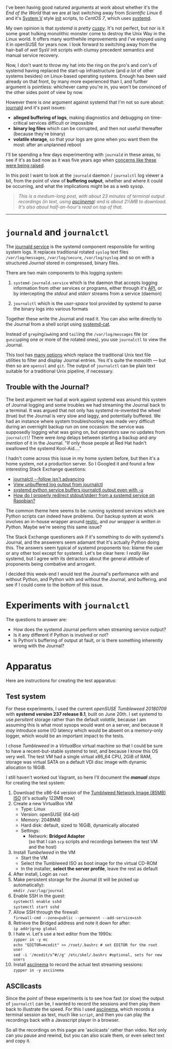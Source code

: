 <!--
.. title: Journald experiments - Testing systemd's logger: speed and buffering
.. slug: journald-experiments-0
.. date: 2018-07-14 21:32:16 UTC+10:00
.. tags: journald,systemd,asciinema,experiments,code
.. category: 
.. link: 
.. description: 
.. type: text
-->

I've been having good natured arguments at work about whether it's the *End of the World* that we are at last switching away from *Scientific Linux 6* and it's [System V](https://en.wikipedia.org/wiki/UNIX_System_V) style [init](https://en.wikipedia.org/wiki/Init) scripts, to *CentOS 7*, which uses [systemd](https://freedesktop.org/wiki/Software/systemd/). 

My own opinion is that *systemd is pretty [cuspy](/jargon/html/C/cuspy.html)*.  It's not perfect, but nor is it some great hulking monolithic monster come to destroy the Unix Way in the Linux world.  It offers many worthwhile improvements and I've enjoyed using it in openSUSE for years now. I look forward to switching away from the hair-ball of *wet* SysV init scripts with clumsy precedent semantics and manual service recovery.

Now, I don't want to throw my hat into the ring on the pro's and con's of systemd having replaced the start-up infrastructure (and *a lot* of other systems besides) on Linux-based operating systems.  Enough has been said already on that front, by many more experienced than I, and further argument is pointless:  whichever camp you're in, you won't be convinced of the other sides point of view by now.

However there is *one* argument against systemd that I'm not so sure about: [journald](http://0pointer.de/blog/projects/journal-submit.html) and it's past issues:

 * **alleged buffering of logs**, making diagnostics and debugging on time-critical services difficult or impossible
 * **binary log files** which can be corrupted, and then not useful thereafter (because they're binary)
 * **volatile storage**, so that your logs are gone when you want them the most: after an unplanned reboot
 
I'll be spending a few days experimenting with `journald` in these areas, to see if it's as bad now as it was five years ago when [concerns like these were being raised](https://bbs.archlinux.org/viewtopic.php?id=159090).

In this post I want to look at the `journald` daemon / `journalctl` log viewer a bit, from the point of view of **buffering output**, whether and where it could be occurring, and what the implications might be as a web sysop.

> *This is a medium-long post, with about 23 minutes of terminal output recordings (in text, using [asciinema](https://ascinnema.org)) and is about 2⅓MB to download. It's also about half-an-hour's read on top of that.*

<!-- TEASER_END -->

----

# `journald` and `journalctl`

The [journald service](https://www.freedesktop.org/software/systemd/man/systemd-journald.service.html) is the systemd component responsible for writing system logs. It replaces traditional rotated `syslog` text files `/var/log/messages`, `/var/log/secure`, `/var/log/syslog` and so on with a structured *Journal* stored in compressed, binary files.

There are two main components to this logging system:

 1. `systemd-journald.service` which is the daemon that accepts logging information from other services or programs, either through it's [API](https://www.freedesktop.org/software/systemd/man/sd_journal_print.html), or by intercepting the *stdout* and *stderr* streams from a service (daemon)

 1. `journalctl` which is the *user-space* tool provided by systemd to parse the binary logs into various formats
 
Together these write the Journal and read it. You can also write directly to the Journal from a shell script using [systemd-cat](https://www.freedesktop.org/software/systemd/man/systemd-cat.html). 

Instead of `grep`ing/`awk`ing and `tail`ing the `/var/log/messages` file (or `gunzip`ping one or more of the rotated ones), you use `journalctl` to view the Journal.

This tool has [many options](https://www.freedesktop.org/software/systemd/man/journalctl.html) which replace the traditional Unix text file utilities to filter and display Journal entries.  Yes it's quite the monolith — but then so are `openssl` and `git`. The output of `journalctl` can be plain text suitable for a traditional Unix pipeline, if necessary.

## Trouble with the Journal?

The best argument we had at work against systemd was around this system of Journal logging and some troubles we had streaming the Journal back to a terminal. It was argued that not only has systemd re-invented the wheel (true) but the Journal is very slow and laggy, and potentially buffered. We had an instance where system troubleshooting was made very difficult during an overnight backup run on one occasion: the service was supposedly logging what was going on, but operators saw no updates from `journalctl`! There were *long* delays between starting a backup and *any mention* of it in the Journal.  "If only those people at Red Hat hadn't swallowed the systemd Kool-Aid…."

I hadn't come across this issue in my home system before, but then it's a home system, not a production server.  So I Googled it and found a few interesting Stack Exchange questions:

 * [journalctl --follow isn't advancing](https://serverfault.com/questions/913707/journalctl-follow-isnt-advancing)
 * [View unbuffered log output from journalctl](https://serverfault.com/questions/832691/view-unbuffered-log-output-from-journalctl)
 * [systemd python service buffers journalctl output even with -u](https://serverfault.com/questions/909192/systemd-python-service-buffers-journalctl-output-even-with-u)
 * [How do I properly redirect stdout/stderr from a systemd service on Raspbian?](https://stackoverflow.com/questions/43602550/how-do-i-properly-redirect-stdout-stderr-from-a-systemd-service-on-raspbian)
 
The common theme here seems to be: running systemd services which are Python scripts can indeed have problems. Our backup system at work involves an in-house wrapper around [restic](https://restic.net/), and *our wrapper is written in Python*.  Maybe we're seeing this same issue?

The Stack Exchange questioners ask if it's something to do with systemd's Journal, and the answerers seem adamant that it's actually Python doing this. The answers seem typical of systemd proponents too:  blame the user or any other tool except for systemd.  Let's be clear here:  I *really like* systemd, but I agree with its detractors about the general attitude of proponents being combative and arrogant.

I decided this week-end I would test the Journal's performance with and without Python, and Python with and without the Journal, and buffering, and see if I could come to the bottom of this issue.

# Experiments with `journalctl`

The questions to answer are:

 * How does the systemd Journal perform when streaming service output?
 * Is it any different if Python is involved or not?
 * Is Python's buffering of output at fault, or is there something inherently wrong with the Journal?
 
# Apparatus

Here are instructions for creating the test apparatus:

## Test system


For these experiments, I used the current *openSUSE Tumbleweed 20180709* with **systemd version 237 release 8.1**, built on June 20th. I set systemd to use *persitent* storage rather than the default *volatile*, because I am assuming this is what most sysops would want on a server, and because it *may* introduce some I/O latency which would be absent on a memory-only logger, which would be an important impact to the tests.

I chose *Tumbleweed* in a *VirtualBox* virtual machine so that I could be sure to have a recent-but-stable systemd to test, and because I know this OS very well.  The test VM had a single virtual x86_64 CPU, 2GiB of RAM, storage was virtual SATA on a default VDI disc image with dynamic allocation to 16GiB. 

I still haven't worked out Vagrant, so here I'll document the ***manual** steps* for creating the test system:

 1. Download the x86-64 version of the [Tumblweed Network Image (85MB) ISO](https://software.opensuse.org/distributions/tumbleweed) (it's actually 122MB now)
 2. Create a new VirtualBox VM
     * Type: Linux
     * Version: openSUSE (64-bit)
     * Memory: 2048MiB
     * Hard disk: default, sized to 16GiB, dynamically allocated
     * Settings:
         * Network: **Bridged Adapter**<br/>
           (so that I can `scp` scripts and recordings between the test VM and the host)
 3. Install *Tumbelweed* in the VM
     * Start the VM
     * Select the Tumblweed ISO as boot image for the virtual CD-ROM
     * In the installer, **select the server profile**, leave the rest as default
 4. After install, Login as `root`
 5. Make persistent storage for the Journal (it will be picked up automatically):<br/>
    `mkdir /var/log/journal`
 6. Enable SSH in the guest:<br/>
    `systemctl enable sshd`<br/>
    `systemctl start sshd`
 7. Allow SSH through the firewall:<br/>
    `firewall-cmd --zone=public --permanent --add-service=ssh`
 8. Retrieve the Bridged address and note it down for after:<br/>
    `ip addr|grep global`
 9. I hate vi. Let's use a text editor from the 1990s:<br/>
    `zypper in -y mc`<br/>
    `echo "EDITOR=mcedit" >> /root/.bashrc # set EDITOR for the root user`<br/>
    `sed -i '/mcedit/s^#//g' /etc/skel/.bashrc #optional, sets for new users`
 10. Install [asciinema](https://asciinema.org) to record the actual test streaming sessions:<br/>
    `zypper in -y asciinema`

## ASCIIcasts

Since the point of these experiments is to see how fast (or slow) the output of `journalctl` can be, I wanted to record the sessions and then play them back to illustrate the speed.  For this I used [asciinema](https://asciinema.org), which records a terminal session as text, much like `script`, and then you can play the recordings back with a Javascript player in a browser.

So all the recordings on this page are 'asciicasts' rather than video.  Not only can you pause and rewind, but you can also scale them, or even select text and copy it.

<link rel="stylesheet" type="text/css" href="/scripts/vendor/asciinema-player.css"/>
<script src="/scripts/vendor/asciinema-player.js"/>

The asciicasts on this page are all pre-loaded in your browser so that any jittery output is as it was recorded and not attributable to your Internet bandwidth while the playback loads.

## Service scripts

Since I was testing the Journal's logging performance, I wrote a simple shell script to print the date 20 times per second. That's all that it does. This should be fast enough to see how the streaming is going, and doesn't actually do any taxing work for the VM, so there shouldn't be any resource contention going on.  I'm measuring purely the streaming.

I created a directory `/root/hax` in which to keep these service scripts:

`/root/hax/ticktock.sh`:

```bash
#!/bin/bash
while true; do
  date
  sleep 0.05
done
```

`/root/hax/ticktock.py`, the same exact logic, in Python:

```python
#!/usr/bin/env python
from time import sleep
from datetime import datetime
while True:
  print(datetime.now())
  sleep(0.05)
```

Both of these write to *stdout*.  It will be up to the Service manifest to direct that to different targets.

## Service manifests

The service manifests I installed as "system" services, rather than "user" services.

This is `/etc/systemd/system/tick-sh.service`:

```conf
[Unit]
Description=ticktock-sh

[Service]
ExecStart=/root/hax/ticktock.sh

#StandardOutput=file:/tmp/ticktock.log
#StandardError=inherit

[Install]
WantedBy=default.target
```

The `StandardOutput` and `StandardError` directives are commented out. I used them during later experiments to send the output to a file rather than to the Journal.  The `WantedBy` target may be a mistake, judging by the errors in the test results, but it's not an impact I think.


This is `/etc/systemd/system/tick-py.service`:

```conf
[Unit]
Description=ticktock-py

[Service]
ExecStart=/usr/bin/python -u /root/hax/ticktock.py
#ExecStart=/root/hax/ticktock.py

#StandardOutput=file:/tmp/ticktock.log
#StandardError=inherit

[Install]
WantedBy=default.target
```

For the Python `tick-py` service, I also have two `ExecStart` directives so that I could toggle unbuffered and buffered `python` calls.  This can be observed in the recordings.

After saving system service manifests, they are loaded into systemd by restarting the daemon: `systemctl daemon-reload`.  One may also edit an existing service and automatically reload using `systemctl edit «service» --full`.



# Experiment 0: tailing log output from a service

In this experiment I compared tailing the output of each service as it streams to the Journal, with streaming to a file.

Since Python's buffered output and unbuffered output is in question, I used `bash` as a comparison, working from the assumption that the output from `/usr/bin/date`, a GNU utility and ELF 64-bit executable, is not buffered in any special way. 

<asciinema-player
  src="/ascii/20180716/exp-0.cast"
  title="Experiment 0: bash vs python-unbuffered"
  cols="100"
  rows="37"
  theme="tango"
  start-at="55"
  preload>
</asciinema-player>
<center>Experiment 0: bash *vs* python (unbuffered) - 4:20</center><br/>

Points to note in this recording:

 * I first note that systemd is using *persistent* logging to an actual file, not *volatile* logging. This might impact performance, though I cannot see why you'd want volitile logging on a server — it would only be useful on embedded systems, or *maybe* desktops
 * The bash output streamed via `journalctl` at **01:04** is a bit jerky/choppy, not buttery smooth like you would expect when printing 20 times a second.
    + There must be some overhead in streaming to the Journal, processing, tagging for the service that's doing the writing, and then `journalctl` un-marshalling from the Journal to the terminal.
    + There are no breaks or pauses while it's running though
    + Perhaps `journalctl -f` only polls the Journal a few times a second?
 * It ran for about a minute I broke out of the tail.
 * The python output (unbuffered) begins at **03:08** in the recording. It looks about the same speed as the bash stream
 * I let the python service stream for about a minute before breaking out.  There were no pauses

This experiment shows that the streamed *stdout* from both a bash script and a python (unbuffered) script is about the same.  It's quite a bit slower than 20 lines per second (I estimate about 4 screen updates per second on the recording), but there are no pauses or gaps in the output.

The important observation from this first experiment is that there are no pauses or breaks in the output from `journalctl`, whether that input comes from bash (and the GNU `date` utility), or from python (so long as python's been told *not* to buffer its output).

The slow update rate does point to some kind of marshalling/unmarshalling going on between the service, the `systemd-journald` daemon storing binary logs and the `journalctl` utility reading them.  I suppose that would constitute some kind of “buffering”, though not the sort that makes the Journal unusable, even when writing output to the Journal at quite high frequency.

Also, the jerkiness in the recording is as I observed on the VM, not attributable to *asciinema* or the javascript player (later experiments will show streaming from a text file with is not jerky).


# Experiment 1: `journalctl -f` *vs* `tail -f /some/file` from `bash`

I decided to test streaming from bash directly to a file as well as through the Journal.  The first experiment showed slightly jerky output from `journalctl` with bash, I wanted to see if this would be better using `tail`.

<asciinema-player
  src="/ascii/20180716/exp-1.cast"
  title="Experiment 1: streaming bash via journald vs a text file"
  cols="100"
  rows="37"
  theme="tango"
  start-at="25"
  preload>
</asciinema-player>
<center>Experiment 1 - streaming bash via journald *vs* a text file - 4:27</center><br/>

 * At **00:32** I edited the `tick-sh.service` manifest and set it to  stream to a text file instead of the Journal, using the `StandardOut=` and `StandardError=` directives
 * After starting the service, a `journalctl -f` at **00:55** confirms no output in the Journal, just the log entry to say the service was started at 21:45:34
 * Starting at **01:15** in the recording I tailed the `/tmp/ticktock.log` file, and it's showing nice smooth updates in the recording. So this is faster than streaming out of the Journal via `journalctl -f`, by at least 5 times
 * I broke out of the tail at **02:22**, over a minute of streaming, no gaps or stutters
 * At **02:38** I again edited `tick-sh.service`, directing output back to the Journal by commenting out the `StandardOut=`/`StandardError=` lines
 * Streaming from `journalctl` begins at **03:05**, observe the screen updates, about 4 per second again, though if you pause the recording you can confirm that there are 20 lines output per second, so nothing is missed
 * I let the Journal stream continue until **04:08**, then stopped the service
 * The recording ends with a status report for the service, showing the last few log entries.  This is one of the nice features of systemd: it's ability to show relevant and recent logs for a service, along with the service status.
 
 So when running a shell script as a service, the Journal doesn't seem to introduce any major difficulties in tailing service output.
 
 Granted, the updates while streaming are slower, but there are no gaps in the output shown.  While `tail` is faster, probably almost instant, it would be possible to miss output lines if they were written faster than the operating system can schedule `tail` to read the last line of the file. So I guess that is the trade-off.
 
 
# Experiment 2: `journalctl -f` *vs* `tail -f /some/file` from `python -u` (unbuffered)

This is a repeat of Experiment 1, using Python instead of bash.  Still using CPython's `-u` switch to specify not to buffer streaming output.

<asciinema-player
  src="/ascii/20180716/exp-2.cast"
  title="Experiment 2: streaming python (unbuffered) via journald vs a text file"
  cols="100"
  rows="25"
  theme="tango"
  start-at="27"
  preload>
</asciinema-player>
<center>Experiment 2 - streaming python (unbuffered) via journald *vs* a text file - 5:01</center><br/>


 * Begging at **00:33** I edited the `tick-py` service to stream to the same text file as in Experiment 1, by the same method
 * Tailing the file begins at **01:12**, and the `tail -f` performance from Python's output is just as fast as with `bash`/`date` in Experiment 1. Python includes fractions of a second in its output
 * I let the `tail` run for 77 seconds before breaking out at **2:29**.  No other pauses and no jitter.
 * At **02:48** I edited the `tick-py.service` manifest and set it back to stream to the Journal
 * Resumed streaming from `journalctl -f` at **03:17**, the output starts at `22:01:48`
 * I broke out of the stream at **04:29**. Output printed `22:03:00` (72 seconds, no pauses, no gaps, looked like the bash run)

So far in these experiments I am not seeing any issues with running a python script from systemd and streaming to the Journal.  I begin to believe the nay-sayers in those Stack Exchange questions: it really *isn't* systemd that is causing delays. What delays?

# Experiment 3: Python unbuffered *vs* buffered, with and without Journal

Well this *Journald buffer myth* is Busted, but let's force some delays in typical *Mythbusters* fashion.  According to [the Python reference for the `sys` module](https://docs.python.org/3/library/sys.html#sys.stdin):

>When interactive, `stdout` and `stderr` streams are line-buffered. Otherwise, they are block-buffered like regular text files. You can override this value with the `-u` command-line option.

That is why I used `/usr/bin/python -u` in the `ExecStart=` directive for `tick-py.service`; so that this would be overridden:

```conf
ExecStart=/usr/bin/python -u /root/hax/ticktock.py
#ExecStart=/root/hax/ticktock.py
```

If I swap to the other `ExecStart=` which just calls the script, relying on the shebang, then Python's block-buffering will come into effect:

```python
#!/usr/bin/env python
```

In this experiment I compare unbuffered and buffered output, first streaming through the Journal, and then tailing the file.

<asciinema-player
  src="/ascii/20180716/exp-3.cast"
  title="Experiment 3: streaming python: unbuffered vs buffered (to Journal and a text file)"
  cols="100"
  rows="37"
  theme="tango"
  start-at="34"
  preload>
</asciinema-player>
<center>Experiment 3 - streaming python: unbuffered  *vs* buffered (to Journal and a text file) - 9:47</center><br/>

 * Buffered streaming begins at **00:42** in the recording, streaming from `22:17:14`
 * I broke the stream at **01:46**, `22:18:18` (64 seconds).  Usual jerky stream but no pauses or breaks
 * At **02:00** I edited `tick-py.service` to swap `ExecStart=` directives. The next run would let python default to block-buffering the output
 * I confirmed at **02:27** that the service had been restarted. Note that systemd has logged the start time as `22:18:54` but there is no output from the script in the Journal yet
 * I began to tail the Journal at **02:33** in the recording. The tail shows output from `22:19:01` and then pauses for about 4 seconds before the next burst of output
 * The next output burst is at **02:45** in the recording, and again at **02:52** (about 6 seconds between each burst)
 * The Journal continues to update in burst about 6-7 seconds apart. Perhaps it takes this long for the script to fill a block of data when writing the date 20 times per second?
 * I broke the `journalctl` stream at **03:52** in the recording. The last listed output was `22:20:19`.  If you pause the recording during this minute of streaming, you will see that there are 20 records per second and nothing is missing from the Journal
 * At **04:02** I confirmed service status, and the Journal shows a final output timestamp of `22:20:26.969366`; then systemd logs that the service was stopping at 22:20:28.  Interestingly, the output from the script is cut midway through printing the time before the service is finally logged as Stopped.
 * At **04:20** I edited `tick-py.service` again, swapped execution back to unbuffered and directed systemd to send the output to the `/tmp/ticktock.log` file instead of the Journal
 * I confirmed the service had started at **05:09** in the recording, and then began to tail the file at **05:12**.
 * Like with the previous experiments, unbuffered output from python tailed from a file has no breaks and is very quick.  Most seconds seem to contain 20 entries
 * I broke the tail at **06:23** (71 seconds), no freezes. The last tailed output was `22:22:54` and I stopped the service shortly after
 * **06:37** I again edited `tick-py.service`, swapped back to buffered execution
 * Tailing the file with buffered output begins at **07:11** in the recording
 * At **07:51**, after 40 seconds of no output, I broke the tail. Note that the output still showed `22:23:03` which would have been from the previous run. The file hasn't been appended
 * I decided to remove the file and restart the service. This resulted in the file being updated again, as shown at **08:14** in the recording where there is a sudden burst of output.
 * The file then updates roughly every 6 or 7 seconds like with systemd
 * I broke the final tail at **09:33** in the recording (after about 79 seconds)
 * The final status report from systemd shows log entries for the service starts and stops while taking output to the file.

# Conclusions

 * The systemd Journal performs quite well when streaming service output. `journalctl -f` only updates about 4 times per second, but it does not miss any output, nor is there any break or pause introduced by systemd
 * The Journal does not perform any different depending if the service running is a shell script or a python script
 * Python's own documententation mentions that its *stdout* and *stderr* are block-buffered when non-interactive, such as when connected to a Unix pipeline.  This is inherently the behaviour of python and nothing to do with systemd.  You would see the same if using `syslog`, and indeed it's the same just going directly to a file

As a sysop who needs to write and maintain systemd services, this was valuable information to learn about python scripts.  Perhaps other interpreters do something similar?  In any case it's not an issue that comes from systemd, which is very reassuring.

I'm keen to share this post with my work colleagues 😄

Next things to tackle are 

 * binary logs, what could go wrong?
 * volatile storage
 
These will be for a future post.
